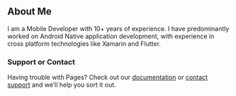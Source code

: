## About Me

I am a Mobile Developer with 10+ years of experience.  I have predominantly worked on Android Native application development, with experience in cross platform technologies like Xamarin and Flutter.

### Support or Contact

Having trouble with Pages? Check out our [documentation](https://help.github.com/categories/github-pages-basics/) or [contact support](https://github.com/contact) and we’ll help you sort it out.
